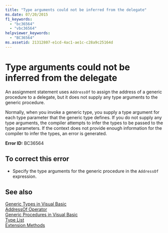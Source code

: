 ```yaml
---
title: "Type arguments could not be inferred from the delegate"
ms.date: 07/20/2015
f1_keywords: 
  - "bc36564"
  - "vbc36564"
helpviewer_keywords: 
  - "BC36564"
ms.assetid: 21312807-e1cd-4ac1-ae1c-c28a9c25164d
---
```

# Type arguments could not be inferred from the delegate
An assignment statement uses `AddressOf` to assign the address of a generic procedure to a delegate, but it does not supply any type arguments to the generic procedure.  
  
 Normally, when you invoke a generic type, you supply a type argument for each type parameter that the generic type defines. If you do not supply any type arguments, the compiler attempts to infer the types to be passed to the type parameters. If the context does not provide enough information for the compiler to infer the types, an error is generated.  
  
 **Error ID:** BC36564  
  
## To correct this error  
  
-   Specify the type arguments for the generic procedure in the `AddressOf` expression.  
  
## See also
 [Generic Types in Visual Basic](../../../visual-basic/programming-guide/language-features/data-types/generic-types.md)  
 [AddressOf Operator](../../../visual-basic/language-reference/operators/addressof-operator.md)  
 [Generic Procedures in Visual Basic](../../../visual-basic/programming-guide/language-features/data-types/generic-procedures.md)  
 [Type List](../../../visual-basic/language-reference/statements/type-list.md)  
 [Extension Methods](../../../visual-basic/programming-guide/language-features/procedures/extension-methods.md)
